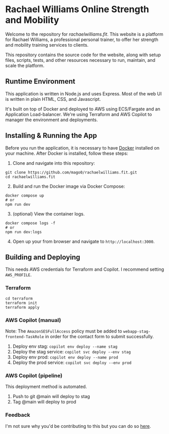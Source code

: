 # Rachael Williams Online Strength and Mobility

Welcome to the repository for *rachaelwilliams.fit*. This website is a platform for Rachael Williams, a professional personal trainer, to offer her strength and mobility training services to clients.

This repository contains the source code for the website, along with setup files, scripts, tests, and other resources necessary to run, maintain, and scale the platform.

## Runtime Environment

This application is written in Node.js and uses Express. Most of the web UI is written in plain HTML, CSS, and Javascript.

It's built on top of Docker and deployed to AWS using ECS/Fargate and an Application Load-balancer. We're using Terraform and AWS Copilot to manager the environment and deployments.

## Installing & Running the App

Before you run the application, it is necessary to have [Docker](https://docs.docker.com/get-docker/) installed on your machine. After Docker is installed, follow these steps:

1. Clone and navigate into this repository:
```
git clone https://github.com/mago0/rachaelwilliams.fit.git
cd rachaelwilliams.fit
```

2. Build and run the Docker image via Docker Compose:
```
docker compose up
# or
npm run dev
```

3. (optional) View the container logs.
```
docker compose logs -f
# or
npm run dev:logs
```

4. Open up your from browser and navigate to `http://localhost:3000`.

## Building and Deploying

This needs AWS credentials for Terraform and Copilot. I recommend setting `AWS_PROFILE`.

### Terraform

```
cd terraform
terraform init
terraform apply
```

### AWS Copilot (manual)

Note: The `AmazonSESFullAccess` policy must be added to `webapp-stag-frontend-TaskRole` in order for the contact form to submit successfully. 

1. Deploy env stag: `copilot env deploy --name stag`
2. Deploy the stag service: `copilot svc deploy --env stag`
3. Deploy env prod: `copilot env deploy --name prod` 
4. Deploy the prod service: `copilot svc deploy --env prod`

### AWS Copilot (pipeline)

This deployment method is automated.

1. Push to git @main will deploy to stag
2. Tag @main will deploy to prod

### Feedback
I'm not sure why you'd be contributing to this but you can do so [here](https://github.com/mago0/rachaelwilliams.fit/issues).
